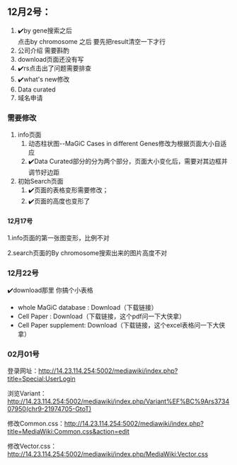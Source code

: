 ## 12月2号：

1. :heavy_check_mark:by gene搜索之后  
   点击by chromosome 之后  要先把result清空一下才行
2. 公司介绍  需要斟酌
3. download页面还没有写
4. :heavy_check_mark:rs点击出了问题需要排查
5. :heavy_check_mark:what's new修改
6. Data curated
7. 域名申请

### 需要修改

1. info页面
   1. 动态柱状图--MaGiC Cases in different Genes修改为根据页面大小自适应
   2. :heavy_check_mark:Data Curated部分的分为两个部分，页面大小变化后，需要对其边框并调节好边距
2. 初始Search页面
   1. :heavy_check_mark:页面的表格变形需要修改；
   2. :heavy_check_mark:页面的高度也变形了

#### 12月17号

1.info页面的第一张图变形，比例不对

2.search页面的By chromosome搜索出来的图片高度不对

### 12月22号

:heavy_check_mark:download那里  你搞个小表格

- whole MaGiC  database : Download（下载链接）
- Cell Paper : Download（下载链接，这个pdf问一下大侠拿）
- Cell Paper supplement: Download（下载链接，这个excel表格问一下大侠拿）

### 02月01号

登录网址：http://14.23.114.254:5002/mediawiki/index.php?title=Special:UserLogin

浏览Variant：http://14.23.114.254:5002/mediawiki/index.php/Variant%EF%BC%9Ars373407950(chr9-21974705-GtoT)

修改Common.css：http://14.23.114.254:5002/mediawiki/index.php?title=MediaWiki:Common.css&action=edit

修改Vector.css：http://14.23.114.254:5002/mediawiki/index.php/MediaWiki:Vector.css